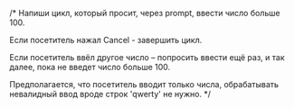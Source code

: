 /*
  Напиши цикл, который просит, через prompt, ввести число больше 100. 
  
  Если посетитель нажал Cancel - завершить цикл.
  
  Если посетитель ввёл другое число – попросить ввести ещё раз, 
  и так далее, пока не введет число больше 100.
  
  Предполагается, что посетитель вводит только числа, 
  обрабатывать невалидный ввод вроде строк 'qwerty' не нужно.
*/
